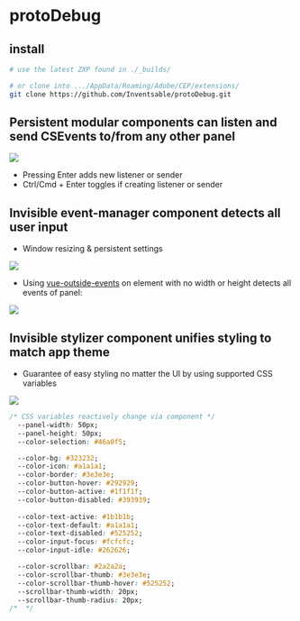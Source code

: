 # protoDebug


## install
``` bash
# use the latest ZXP found in ./_builds/

# or clone into .../AppData/Roaming/Adobe/CEP/extensions/
git clone https://github.com/Inventsable/protoDebug.git
```

## Persistent modular components can listen and send CSEvents to/from any other panel

![](https://thumbs.gfycat.com/SelfassuredSillyAiredaleterrier-size_restricted.gif)

* Pressing Enter adds new listener or sender
* Ctrl/Cmd + Enter toggles if creating listener or sender

## Invisible event-manager component detects all user input

* Window resizing & persistent settings

![](https://thumbs.gfycat.com/DirectLeafyJellyfish-size_restricted.gif)

* Using [vue-outside-events](https://github.com/nchutchind/vue-outside-events) on element with no width or height detects all events of panel:

![](https://thumbs.gfycat.com/TerrificUnfitCrossbill-size_restricted.gif)

## Invisible stylizer component unifies styling to match app theme

* Guarantee of easy styling no matter the UI by using supported CSS variables

![](https://thumbs.gfycat.com/ViciousFormalAfricanbushviper-size_restricted.gif)

``` css
/* CSS variables reactively change via component */
  --panel-width: 50px;
  --panel-height: 50px;
  --color-selection: #46a0f5;

  --color-bg: #323232;
  --color-icon: #a1a1a1;
  --color-border: #3e3e3e;
  --color-button-hover: #292929;
  --color-button-active: #1f1f1f;
  --color-button-disabled: #393939;
  
  --color-text-active: #1b1b1b;
  --color-text-default: #a1a1a1;
  --color-text-disabled: #525252;
  --color-input-focus: #fcfcfc;
  --color-input-idle: #262626;

  --color-scrollbar: #2a2a2a;
  --color-scrollbar-thumb: #3e3e3e;
  --color-scrollbar-thumb-hover: #525252;
  --scrollbar-thumb-width: 20px;
  --scrollbar-thumb-radius: 20px;
/*  */
```


